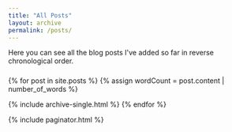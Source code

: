 ```yaml
---
title: "All Posts"
layout: archive
permalink: /posts/
---
```


Here you can see all the blog posts I've added so far in reverse chronological order.
<h3 class="archive__subtitle"></h3>

{% for post in site.posts %}
{% assign wordCount = post.content | number_of_words %}
<!--  {{ wordCount }} words -->
  {% include archive-single.html %}
{% endfor %}

{% include paginator.html %}
